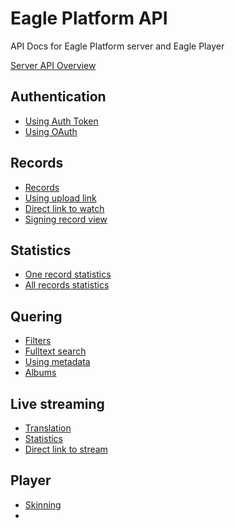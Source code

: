 # Eagle Platform API

API Docs for Eagle Platform server and Eagle Player

[Server API Overview](server_overview.md)

## Authentication

* [Using Auth Token](auth/token.md)
* [Using OAuth](auth/oauth.md)

## Records

* [Records](media/records.md)
* [Using upload link](media/upload.md)
* [Direct link to watch](media/watch.md)
* [Signing record view](media/signature.md)

## Statistics

* [One record statistics](media/record_stats.md)
* [All records statistics](media/stats.md)

## Quering

* [Filters](media/filters.md)
* [Fulltext search](media/filters.md)
* [Using metadata](media/metadata.md)
* [Albums](media/albums.md)

## Live streaming

* [Translation](streaming/translations.md)
* [Statistics](streaming/stats.md)
* [Direct link to stream](streaming/watch.md)


## Player

* [Skinning](player/skin.md)
* 
